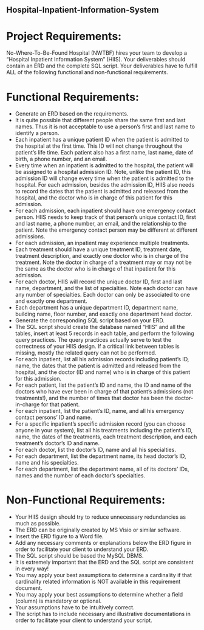 ## Hospital-Inpatient-Information-System

# Project Requirements:

No-Where-To-Be-Found Hospital (NWTBF) hires your team to develop a “Hospital Inpatient Information System” (HIIS). Your deliverables should contain an ERD and the complete SQL script. Your deliverables have to fulfill ALL of the following functional and non-functional requirements. 

# Functional Requirements: 

*	Generate an ERD based on the requirements. 
*	It is quite possible that different people share the same first and last names. Thus it is not acceptable to use a person’s first   and last name to identify a person. 
*	Each inpatient has a unique patient ID when the patient is admitted to the hospital at the first time. This ID will not change throughout the patient’s life time. Each patient also has a first name, last name, date of birth, a phone number, and an email. 
*	Every time when an inpatient is admitted to the hospital, the patient will be assigned to a hospital admission ID. Note, unlike the patient ID, this admission ID will change every time when the patient is admitted to the hospital. For each admission, besides the admission ID, HIIS also needs to record the dates that the patient is admitted and released from the hospital, and the doctor who is in charge of this patient for this admission. 
*	For each admission, each inpatient should have one emergency contact person. HIIS needs to keep track of that person’s unique contact ID, first and last name, a phone number, an email, and the relationship to the patient. Note the emergency contact person may be different at different admissions. 
*	For each admission, an inpatient may experience multiple treatments. 
*	Each treatment should have a unique treatment ID, treatment date, treatment description, and exactly one doctor who is in charge of the treatment. Note the doctor in charge of a treatment may or may not be the same as the doctor who is in charge of that inpatient for this admission. 
*	For each doctor, HIIS will record the unique doctor ID, first and last name, department, and the list of specialties. Note each doctor can have any number of specialties. Each doctor can only be associated to one and exactly one department. 
*	Each department has a unique department ID, department name, building name, floor number, and exactly one department head doctor. 
*	Generate the corresponding SQL script based on your ERD. 
*	The SQL script should create the database named “HIIS” and all the tables, insert at least 5 records in each table, and perform the following query practices. The query practices actually serve to test the correctness of your HIIS design. If a critical link between tables is missing, mostly the related query can not be performed. 
*	For each inpatient, list all his admission records including patient’s ID, name, the dates that the patient is admitted and released from the hospital, and the doctor (ID and name) who is in charge of this patient for this admission.
*	For each patient, list the patient’s ID and name, the ID and name of the doctors who have ever been in charge of that patient’s admissions (not treatments!), and the number of times that doctor has been the doctor-in-charge for that patient. 
*	For each inpatient, list the patient’s ID, name, and all his emergency contact persons’ ID and name. 
*	For a specific inpatient’s specific admission record (you can choose anyone in your system), list all his treatments including the patient’s ID, name, the dates of the treatments, each treatment description, and each treatment’s doctor’s ID and name.
*	For each doctor, list the doctor’s ID, name and all his specialties. 
*	For each department, list the department name, its head doctor’s ID, name and his specialties. 
*	For each department, list the department name, all of its doctors’ IDs, names and the number of each doctor’s specialties. 

# Non-Functional Requirements: 

*	Your HIIS design should try to reduce unnecessary redundancies as much as possible. 
*	The ERD can be originally created by MS Visio or similar software.
*	Insert the ERD figure to a Word file. 
*	Add any necessary comments or explanations below the ERD figure in order to facilitate your client to understand your ERD.
*	The SQL script should be based the MySQL DBMS. 
*	It is extremely important that the ERD and the SQL script are consistent in every way! 
*	You may apply your best assumptions to determine a cardinality if that cardinality related information is NOT available in this     requirement document. 
*	You may apply your best assumptions to determine whether a field (column) is mandatory or optional. 
*	Your assumptions have to be intuitively correct. 
*	The script has to include necessary and illustrative documentations in order to facilitate your client to understand your script.
